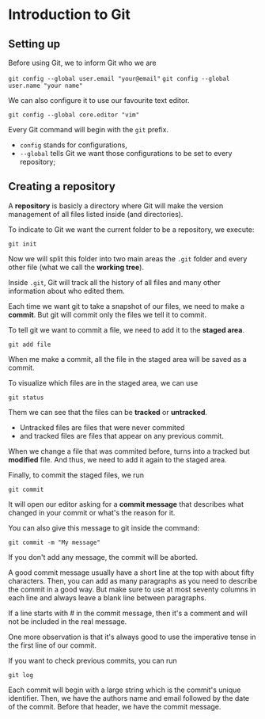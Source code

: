 # Introduction to Git

## Setting up

Before using Git, we to inform Git who we are

`git config --global user.email "your@email"`
`git config --global user.name "your name"`

We can also configure it to use our favourite text editor.

`git config --global core.editor "vim"`

Every Git command will begin with the `git` prefix.

* `config` stands for configurations,
* `--global` tells Git we want those configurations to be set to every
  repository;

## Creating a repository

A **repository** is basicly a directory where Git will make the version
management of all files listed inside (and directories).

To indicate to Git we want the current folder to be a repository, we execute:

`git init`

Now we will split this folder into two main areas the `.git` folder and every
other file (what we call the **working tree**).

Inside `.git`, Git will track all the history of all files and many other
information about who edited them.

Each time we want git to take a snapshot of our files, we need to make a
**commit**. But git will commit only the files we tell it to commit.

To tell git we want to commit a file, we need to add it to the **staged area**.

`git add file`

When me make a commit, all the file in the staged area will be saved as a
commit.

To visualize which files are in the staged area, we can use

`git status`

Them we can see that the files can be **tracked** or **untracked**.

* Untracked files are files that were never commited
* and tracked files are files that appear on any previous commit.

When we change a file that was commited before, turns into a tracked but
**modified** file. And thus, we need to add it again to the staged area.

Finally, to commit the staged files, we run

`git commit`

It will open our editor asking for a **commit message** that describes what
changed in your commit or what's the reason for it.

You can also give this message to git inside the command:

`git commit -m "My message"`

If you don't add any message, the commit will be aborted.

A good commit message usually have a short line at the top with about fifty
characters. Then, you can add as many paragraphs as you need to describe the
commit in a good way. But make sure to use at most seventy columns in each line
and always leave a blank line between paragraphs.

If a line starts with # in the commit message, then it's a comment and will not
be included in the real message.

One more observation is that it's always good to use the imperative tense in the
first line of our commit.


If you want to check previous commits, you can run

`git log`

Each commit will begin with a large string which is the commit's unique
identifier. Then, we have the authors name and email followed by the date of the
commit. Before that header, we have the commit message.
